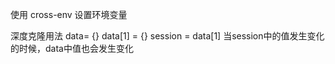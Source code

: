 使用 cross-env 设置环境变量


深度克隆用法
   data= {}
   data[1] = {}
   session = data[1]
   当session中的值发生变化的时候，data中值也会发生变化